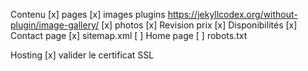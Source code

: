 Contenu
[x] pages 
[x] images plugins https://jekyllcodex.org/without-plugin/image-gallery/
[x] photos
[x] Revision prix
[x] Disponibilités
[x] Contact page
[x] sitemap.xml
[ ] Home page 
[ ] robots.txt

Hosting
[x] valider le certificat SSL

